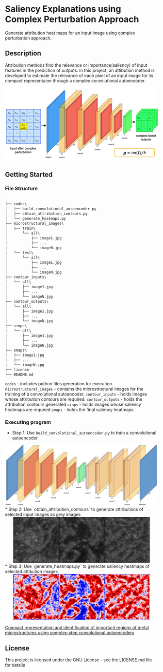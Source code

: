 # Saliency Explanations using Complex Perturbation Approach
Generate attribution heat maps for an input image using
complex perturbation approach. 

## Description
Attribution methods find the relevance or importance(saliency) of input features in the prediction of outputs. In this project, an attibution method is developed to estimate the relevance of each pixel of an input image for its compact representaion through a complex convolutional autoencoder.
<div style="text-align:center"><img src="figures/complex_perturbation_approach.jpg" alt="image" width="1000" height="auto"> </div>

## Getting Started

### File Structure
```
.
├── codes\
│   ├── build_convolutional_autoencoder.py
│   ├── obtain_attribution_contours.py
│   └── generate_heatmaps.py
├── microstructural_images\
│   ├── train\
│       └── all\
│           ├── image1.jpg
│           ├── ...
│           └── imageN.jpg
│   └── test\
│       └── all\
│           ├── image1.jpg
│           ├── ...
│           └── imageN.jpg
├── contour_inputs\
│   └── all\
│       ├── image1.jpg
│       ├── ...
│       └── imageN.jpg
├── contour_outputs\
│   └── all\
│       ├── image1.jpg
│       ├── ...
│       └── imageN.jpg
├── sinps\
│   └── all\
│       ├── image1.jpg
│       ├── ...
│       └── imageN.jpg
├── smaps\
│   ├── image1.jpg
│   ├── ...
│   └── imageN.jpg
├── license
└── README.md
```
`codes` - includes python files generation for execution.
`microstructural_images` - contains the microstructural images for the training of a convolutional autoencoder.
`contour_inputs` - holds images whose attribution contours are required.
`contour_outputs` - holds the attribution contours generated
`sinps` - holds images whose saliency heatmaps are required
`smaps` - holds the final saliency heatmaps

### Executing program

* Step 1: Use `build_convolutional_autoencoder.py` to train a convolutional autoencoder
<div style="text-align:center"><img src="figures/convolutional_autoencoder.jpg" alt="image" width="800" height="auto"></div>
* Step 2: Use `obtain_attribution_contours` to generate attributions of selected input images as grey images 
<div style="text-align:center">
<img src="sinps/all/sm1.jpg" width="150"/><img src="sinps/all/sm2.jpg" width="150"/><img src="sinps/all/sm3.jpg" width="150"/> 
</div>
* Step 3: Use `generate_heatmaps.py` to generate saliency heatmaps of selected attibution images
<div style="text-align:center">
<img src="smaps/smp_cpa_1.jpeg" width="150"/><img src="smaps/smp_cpa_2.jpeg" width="150"/><img src="smaps/smp_cpa_3.jpeg" width="150"/> 
</div>

[Compact representation and identification of important regions of metal microstructures using complex-step convolutional autoencoders](https://www.sciencedirect.com/science/article/pii/S0264127522008589e)

## License

This project is licensed under the GNU License - see the LICENSE.md file for details
